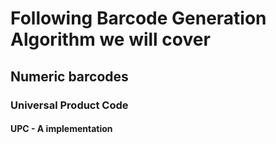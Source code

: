 # Following Barcode Generation Algorithm we will cover
## Numeric barcodes ##
### Universal Product Code
#### UPC - A implementation
